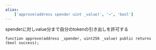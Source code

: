 ```yaml
---
alias:
    ['approve(address spender uint _value)', '→', 'bool']
---
```

spenderに対しvalue分まで自分のtokenの引き出しを許可する
```solidity
function approve(address _spender, uint256 _value) public returns (bool success);
```